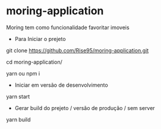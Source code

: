 # moring-application
Moring tem como funcionalidade favoritar imoveis

- Para Iniciar o prejeto

git clone https://github.com/Rise95/moring-application.git

cd moring-application/

yarn ou npm i

- Iniciar em versão de desenvolvimento

yarn start

- Gerar build do prejeto / versão de produção / sem server

yarn build